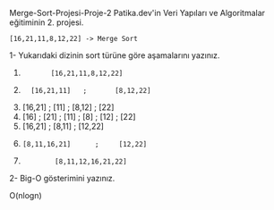    Merge-Sort-Projesi-Proje-2
Patika.dev'in Veri Yapıları ve Algoritmalar eğitiminin 2. projesi.

    [16,21,11,8,12,22] -> Merge Sort

1- Yukarıdaki dizinin sort türüne göre aşamalarını yazınız.

1.            [16,21,11,8,12,22]
2.       [16,21,11]	  ;       [8,12,22]	     
3.  [16,21]  ;  [11]   ;    [8,12]  ;  [22]
4. [16] ; [21] ; [11]   ;  [8] ; [12]  ;  [22]
5.   [16,21]   ;   [8,11]   ;   [12,22]
6.     [8,11,16,21]      ;     [12,22]				       
7.             [8,11,12,16,21,22]

2- Big-O gösterimini yazınız.

  O(nlogn)
